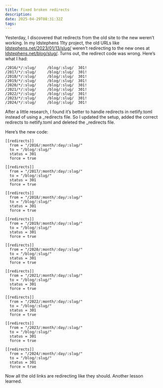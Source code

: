 ```yaml
---
title: Fixed broken redirects
description:
date: 2025-04-29T08:31:32Z
tags:
---
```


Yesterday, I discovered that redirects from the old site to the new weren’t working. In my ldstephens 11ty project, the old URLs like [ldstephens.net/2023/01/13/slug/](https://ldstephens.net/2023/01/13/slug/) weren’t redirecting to the new ones at [ldstephens.net/blog/slug/](https://ldstephens.net/blog/slug/). Turns out, the redirect code was wrong. Here’s what I had:

```
/2016/*/:slug/     /blog/:slug/  301!
/2017/*/:slug/     /blog/:slug/  301!
/2018/*/:slug/     /blog/:slug/  301!
/2019/*/:slug/     /blog/:slug/  301!
/2020/*/:slug/     /blog/:slug/  301!
/2021/*/:slug/     /blog/:slug/  301!
/2022/*/:slug/     /blog/:slug/  301!
/2023/*/:slug/     /blog/:slug/  301!
/2024/*/:slug/     /blog/:slug/  301!
```

After a little research, I found it’s better to handle redirects in netlify.toml instead of using a \_redirects file. So I updated the setup, added the correct redirects to netlify.toml and deleted the \_redirects file.

Here’s the new code:

```
[[redirects]]
  from = "/2016/:month/:day/:slug/"
  to = "/blog/:slug/"
  status = 301
  force = true

[[redirects]]
  from = "/2017/:month/:day/:slug/"
  to = "/blog/:slug/"
  status = 301
  force = true

[[redirects]]
  from = "/2018/:month/:day/:slug/"
  to = "/blog/:slug/"
  status = 301
  force = true

[[redirects]]
  from = "/2019/:month/:day/:slug/"
  to = "/blog/:slug/"
  status = 301
  force = true

[[redirects]]
  from = "/2020/:month/:day/:slug/"
  to = "/blog/:slug/"
  status = 301
  force = true

[[redirects]]
  from = "/2021/:month/:day/:slug/"
  to = "/blog/:slug/"
  status = 301
  force = true

[[redirects]]
  from = "/2022/:month/:day/:slug/"
  to = "/blog/:slug/"
  status = 301
  force = true

[[redirects]]
  from = "/2023/:month/:day/:slug/"
  to = "/blog/:slug/"
  status = 301
  force = true

[[redirects]]
  from = "/2024/:month/:day/:slug/"
  to = "/blog/:slug/"
  status = 301
  force = true
```

Now all the old links are redirecting like they should. Another lesson learned.
